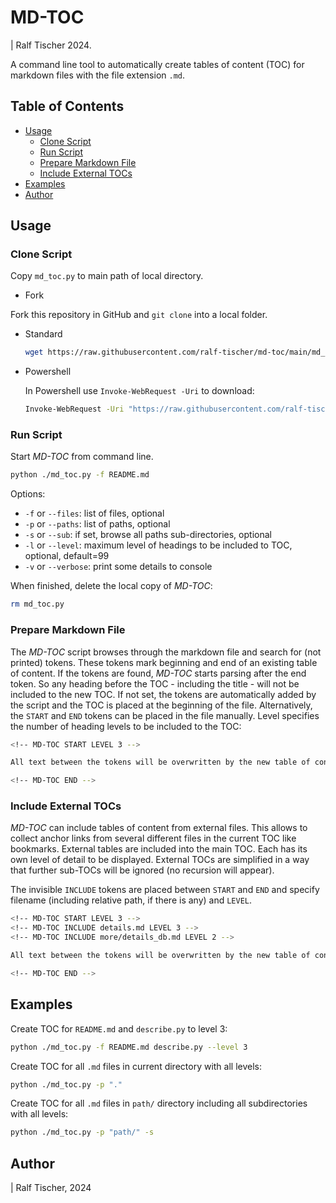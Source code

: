 # MD-TOC

| Ralf Tischer 2024.

A command line tool to automatically create tables of content (TOC) for markdown files with the file extension `.md`. 

<!-- MD-TOC START LEVEL 3 -->

## Table of Contents

  - [Usage](#usage)
    - [Clone Script](#clone-script) 
    - [Run Script](#run-script)
    - [Prepare Markdown File](#prepare-markdown-file)
    - [Include External TOCs](#include-external-tocs)
  - [Examples](#examples)
  - [Author](#author)

<!-- MD-TOC END -->

## Usage

### Clone Script

Copy `md_toc.py` to main path of local directory. 

* Fork

Fork this repository in GitHub and `git clone` into a local folder. 

* Standard

  ```bash
  wget https://raw.githubusercontent.com/ralf-tischer/md-toc/main/md_toc.py
  ```

* Powershell

  In Powershell use `Invoke-WebRequest -Uri` to download:

  ```bash
  Invoke-WebRequest -Uri "https://raw.githubusercontent.com/ralf-tischer/md-toc/main/md_toc.py" -OutFile "md_toc.py"
  ```
### Run Script

Start _MD-TOC_ from command line. 
```bash
python ./md_toc.py -f README.md
```

Options:
* `-f` or `--files`: list of files, optional
* `-p` or `--paths`: list of paths, optional
* `-s` or `--sub`: if set, browse all paths sub-directories, optional
* `-l` or `--level`: maximum level of headings to be included to TOC, optional, default=99
* `-v` or `--verbose`: print some details to console 

When finished, delete the local copy of _MD-TOC_:
```bash
rm md_toc.py
```

### Prepare Markdown File

The _MD-TOC_ script browses through the markdown file and search for (not printed) tokens. These tokens mark beginning and end of an existing table of content. 
If the tokens are found, _MD-TOC_ starts parsing after the end token. So any heading before the TOC - including the title - will not be included to the new TOC.
If not set, the tokens are automatically added by the script and the TOC is placed at the beginning of the file. 
Alternatively, the `START` and `END` tokens can be placed in the file manually. Level specifies the number of heading levels to be included to the TOC:

```bash
<!-- MD-TOC START LEVEL 3 -->

All text between the tokens will be overwritten by the new table of content.

<!-- MD-TOC END -->

``` 
### Include External TOCs

_MD-TOC_ can include tables of content from external files. This allows to collect anchor links from several different files in the current TOC like bookmarks.
External tables are included into the main TOC. Each has its own level of detail to be displayed. 
External TOCs are simplified in a way that further sub-TOCs will be ignored (no recursion will appear).

The invisible `INCLUDE` tokens are placed between `START` and `END` and specify filename (including relative path, if there is any) and `LEVEL`. 

```bash
<!-- MD-TOC START LEVEL 3 -->
<!-- MD-TOC INCLUDE details.md LEVEL 3 -->
<!-- MD-TOC INCLUDE more/details_db.md LEVEL 2 -->

All text between the tokens will be overwritten by the new table of content.

<!-- MD-TOC END -->
```

## Examples

Create TOC for `README.md` and `describe.py` to level 3:
```bash
python ./md_toc.py -f README.md describe.py --level 3
```

Create TOC for all `.md` files in current directory with all levels:
```bash
python ./md_toc.py -p "."
```

Create TOC for all `.md` files in `path/` directory including all subdirectories with all levels:
```bash
python ./md_toc.py -p "path/" -s
```
## Author

| Ralf Tischer, 2024

